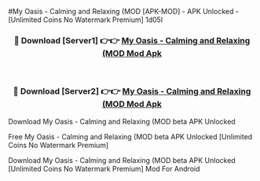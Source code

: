 #My Oasis - Calming and Relaxing (MOD [APK-MOD] - APK Unlocked - [Unlimited Coins No Watermark Premium] 1d05l



<div align="center">

<h3>🔴 Download [Server1] 👉👉 <a href="https://momento.my/?title=My_Oasis_-_Calming_and_Relaxing_(MOD">My Oasis - Calming and Relaxing (MOD Mod Apk</a></h3><br>

<h3>🔴 Download [Server2] 👉👉 <a href="https://momento.my/?title=My_Oasis_-_Calming_and_Relaxing_(MOD">My Oasis - Calming and Relaxing (MOD Mod Apk</a></h3>
</div>



Download My Oasis - Calming and Relaxing (MOD beta APK Unlocked

Free My Oasis - Calming and Relaxing (MOD beta APK Unlocked [Unlimited Coins No Watermark Premium]

Download My Oasis - Calming and Relaxing (MOD beta APK Unlocked [Unlimited Coins No Watermark Premium] Mod For Android

